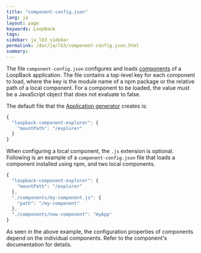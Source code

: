 ```yaml
---
title: "component-config.json"
lang: ja
layout: page
keywords: LoopBack
tags:
sidebar: ja_lb3_sidebar
permalink: /doc/ja/lb3/component-config.json.html
summary:
---
```


The file `component-config.json` configures and loads [components](LoopBack-components.html) of a LoopBack application. The file contains a top-level key for each component to load, where the key is the module name of a npm package or the relative path of a local component. For a component to be loaded, the value must be a JavaScript object that does not evaluate to false.

The default file that the [Application generator](Application-generator.html) creates is:

```javascript
{
  "loopback-component-explorer": {
    "mountPath": "/explorer"
  }
}
```

When configuring a local component, the `.js` extension is optional.
Following is an example of a `component-config.json` file that loads a component installed using npm, and two local components.

```javascript
{
  "loopback-component-explorer": {
    "mountPath": "/explorer"
  },
  "./components/my-component.js": {
    "path": "/my-component"
  },
  "./components/new-component": "myApp"
}
```

As seen in the above example, the configuration properties of components depend on the individual components. Refer to the component's documentation for details.
